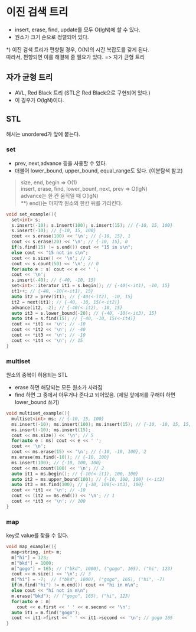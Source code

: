 # 이진 검색 트리

-   insert, erase, find, update를 모두 O(lgN)에 할 수 있다.
-   원소가 크기 순으로 정렬되어 있다.

\*) 이진 검색 트리가 편향될 경우, O(N)의 시간 복잡도를 갖게 된다.  
따라서, 편향되면 이를 해결해 줄 필요가 있다. => 자가 균형 트리

## 자가 균형 트리

-   AVL, Red Black 트리 (STL은 Red Black으로 구현되어 있다.)
-   이 경우가 O(lgN)이다.

## STL

해시는 unordered가 앞에 붙는다.

### set

-   prev, next,advance 등을 사용할 수 있다.
-   더불어 lower_bound, upper_bound, equal_range도 있다. (이분탐색 참고)

> size, end, begin => O(1)  
> insert, erase, find, lower_bount, next, prev => O(lgN)  
> advance는 한 칸 움직일 때 O(lgN)  
> \*\*) end()는 마지막 원소의 한칸 뒤를 가리킨다.

```c++
void set_example(){
  set<int> s;
  s.insert(-10); s.insert(100); s.insert(15); // {-10, 15, 100}
  s.insert(-10); // {-10, 15, 100}
  cout << s.erase(100) << '\n'; // {-10, 15}, 1
  cout << s.erase(20) << '\n'; // {-10, 15}, 0
  if(s.find(15) != s.end()) cout << "15 in s\n";
  else cout << "15 not in s\n";
  cout << s.size() << '\n'; // 2
  cout << s.count(50) << '\n'; // 0
  for(auto e : s) cout << e << ' ';
  cout << '\n';
  s.insert(-40); // {-40, -10, 15}
  set<int>::iterator it1 = s.begin(); // {-40(<-it1), -10, 15}
  it1++; // {-40, -10(<-it1), 15}
  auto it2 = prev(it1); // {-40(<-it2), -10, 15}
  it2 = next(it1); // {-40, -10, 15(<-it2)}
  advance(it2, -2); // {-40(<-it2), -10, 15}
  auto it3 = s.lower_bound(-20); // {-40, -10(<-it3), 15}
  auto it4 = s.find(15); // {-40, -10, 15(<-it4)}
  cout << *it1 << '\n'; // -10
  cout << *it2 << '\n'; // -40
  cout << *it3 << '\n'; // -10
  cout << *it4 << '\n'; // 15
}
```

### multiset

원소의 중복이 허용되는 STL

-   erase 하면 해당되는 모든 원소가 사라짐
-   find 하면 그 중에서 아무거나 준다고 되어있음. (제일 앞에꺼를 구해야 하면 lower_bound 쓰기)

```c++
void multiset_example(){
  multiset<int> ms; // {-10, 15, 100}
  ms.insert(-10); ms.insert(100); ms.insert(15); // {-10, -10, 15, 15, 100}
  ms.insert(-10); ms.insert(15);
  cout << ms.size() << '\n'; // 5
  for(auto e : ms) cout << e << ' ';
  cout << '\n';
  cout << ms.erase(15) << '\n'; // {-10, -10, 100}, 2
  ms.erase(ms.find(-10)); // {-10, 100}
  ms.insert(100); // {-10, 100, 100}
  cout << ms.count(100) << '\n'; // 2
  auto it1 = ms.begin(); // {-10(<-it1), 100, 100}
  auto it2 = ms.upper_bound(100); // {-10, 100, 100} (<-it2)
  auto it3 = ms.find(100); // {-10, 100(<-it3), 100}
  cout << *it1 << '\n'; // -10
  cout << (it2 == ms.end()) << '\n'; // 1
  cout << *it3 << '\n'; // 100
}
```

### map

key로 value를 찾을 수 있다.

```c++
void map_example(){
  map<string, int> m;
  m["hi"] = 123;
  m["bkd"] = 1000;
  m["gogo"] = 165; // ("bkd", 1000), ("gogo", 165), ("hi", 123)
  cout << m.size() << '\n'; // 3
  m["hi"] = -7;  // ("bkd", 1000), ("gogo", 165), ("hi", -7)
  if(m.find("hi") != m.end()) cout << "hi in m\n";
  else cout << "hi not in m\n";
  m.erase("bkd"); // ("gogo", 165), ("hi", 123)
  for(auto e : m)
    cout << e.first << ' ' << e.second << '\n';
  auto it1 = m.find("gogo");
  cout << it1->first << ' ' << it1->second << '\n'; // gogo 165
}
```
